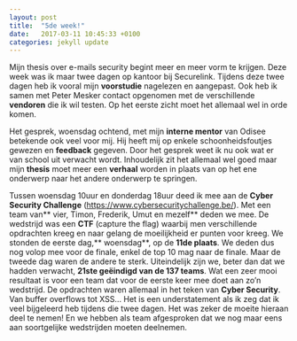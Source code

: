 ```yaml
---
layout: post
title:  "5de week!"
date:   2017-03-11 10:45:33 +0100
categories: jekyll update
---
```

Mijn thesis over e-mails security begint meer en meer vorm te krijgen. Deze week was ik maar twee dagen op kantoor bij Securelink. Tijdens deze twee dagen heb ik vooral mijn **voorstudie** nagelezen en aangepast. Ook heb ik samen met Peter Mesker contact opgenomen met de verschillende **vendoren** die ik wil testen. Op het eerste zicht moet het allemaal wel in orde komen.


Het gesprek, woensdag ochtend, met mijn **interne mentor** van Odisee betekende ook veel voor mij. Hij heeft mij op enkele schoonheidsfoutjes gewezen en **feedback** gegeven. Door het gesprek weet ik nu ook wat er van school uit verwacht wordt. Inhoudelijk zit het allemaal wel goed maar mijn **thesis** moet meer een **verhaal** worden in plaats van op het ene onderwerp naar het andere onderwerp te springen. 


Tussen woensdag 10uur en donderdag 18uur deed ik mee aan de **Cyber Security Challenge** (https://www.cybersecuritychallenge.be/). Met een team van** vier, Timon, Frederik, Umut en mezelf** deden we mee. De wedstrijd was een **CTF** (capture the flag) waarbij men verschillende opdrachten kreeg en naar gelang de moeilijkheid er punten voor kreeg. We stonden de eerste dag,** woensdag**, op de **11de plaats**. We deden dus nog volop mee voor de finale, enkel de top 10 mag naar de finale. Maar de tweede dag waren de andere te sterk. Uiteindelijk zijn we, beter dan dat we hadden verwacht, **21ste geëindigd van de 137 teams**. Wat een zeer mooi resultaat is voor een team dat voor de eerste keer mee doet aan zo’n wedstrijd. De opdrachten waren allemaal in het teken van **Cyber Security**. Van buffer overflows tot XSS…
Het is een understatement als ik zeg dat ik veel bijgeleerd heb tijdens die twee dagen. Het was zeker de moeite hieraan deel te nemen! En we hebben als team afgesproken dat we nog maar eens aan soortgelijke wedstrijden moeten deelnemen. 